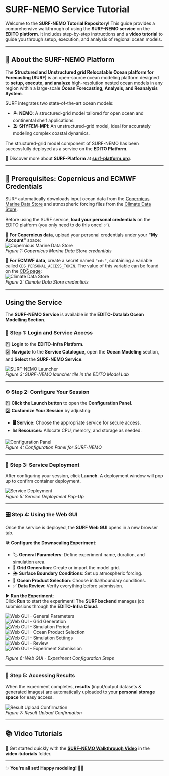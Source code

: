 # **SURF-NEMO Service Tutorial**

Welcome to the **SURF-NEMO Tutorial Repository**! This guide provides a comprehensive walkthrough of using the **SURF-NEMO service** on the **EDITO platform**. It includes step-by-step instructions and a **video tutorial** to guide you through setup, execution, and analysis of regional ocean models.

---

## 🌊 **About the SURF-NEMO Platform**  

The **Structured and Unstructured grid Relocatable Ocean platform for Forecasting (SURF)** is an open-source ocean modeling platform designed to **setup, execute, and analyze** high-resolution nested ocean models in any region within a large-scale **Ocean Forecasting, Analysis, and Reanalysis System**.

SURF integrates two state-of-the-art ocean models:
- 🏝️ **NEMO**: A structured-grid model tailored for open ocean and continental shelf applications.
- 🏖️ **SHYFEM-MPI**: An unstructured-grid model, ideal for accurately modeling complex coastal dynamics.

The structured-grid model component of SURF-NEMO has been successfully deployed as a service on the **EDITO Platform**.

🔗 Discover more about **SURF-Platform** at **[surf-platform.org](http://www.surf-platform.org/)**.

---

## 🔑 **Prerequisites: Copernicus and ECMWF Credentials**
SURF automatically downloads input ocean data from the [Copernicus Marine Data Store](https://data.marine.copernicus.eu/) and atmospheric forcing files from the [Climate Data Store](https://cds.climate.copernicus.eu/).

Before using the SURF service, **load your personal credentials** on the EDITO platform (you only need to do this once! ✅).

📌 **For Copernicus data**, upload your personal credentials under your **"My Account"** space:  
![Copernicus Marine Data Store](./images/copernicus.png)  
*Figure 1: Copernicus Marine Data Store credentials*

📌 **For ECMWF data**, create a secret named `"cds"`, containing a variable called `CDS_PERSONAL_ACCESS_TOKEN`. The value of this variable can be found on the [CDS page](https://cds.climate.copernicus.eu/how-to-api):  
![Climate Data Store](./images/cds.png)  
*Figure 2: Climate Data Store credentials*

---

##  **Using the Service**  

The **SURF-NEMO Service** is available in the **EDITO-Datalab Ocean Modelling Section**.

### 🏁 **Step 1: Login and Service Access**  

1️⃣ **Login** to the **EDITO-Infra Platform**.  
2️⃣ **Navigate** to the **Service Catalogue**, open the **Ocean Modeling** section, and **Select** the **SURF-NEMO Service**.

![SURF-NEMO Launcher](./images/step1_service_catalogue.png)  
*Figure 3: SURF-NEMO launcher tile in the EDITO Model Lab*

---

### ⚙️ **Step 2: Configure Your Session**    

1️⃣ **Click the Launch button** to open the **Configuration Panel**.  
2️⃣ **Customize Your Session** by adjusting:
   - **🖥️ Service:** Choose the appropriate service for secure access.
   - **📊 Resources:** Allocate CPU, memory, and storage as needed.

![Configuration Panel](./images/step2_configuration_panel.png)  
*Figure 4: Configuration Panel for SURF-NEMO*

---

### 🚀 **Step 3: Service Deployment**  
After configuring your session, click **Launch**. A deployment window will pop up to confirm container deployment.

![Service Deployment](./images/step3_pop-up_window.png)  
*Figure 5: Service Deployment Pop-Up*

---

### 🎛️ **Step 4: Using the Web GUI**  

Once the service is deployed, the **SURF Web GUI** opens in a new browser tab.  

🛠️ **Configure the Downscaling Experiment**:  
- 🏷️ **General Parameters**: Define experiment name, duration, and simulation area.  
- 📏 **Grid Generation**: Create or import the model grid.  
- 🌦️ **Surface Boundary Conditions**: Set up atmospheric forcing.  
- 🌊 **Ocean Product Selection**: Choose initial/boundary conditions.  
- ✅ **Data Review**: Verify everything before submission.  

▶️ **Run the Experiment**:  
Click **Run** to start the experiment! The **SURF backend** manages job submissions through the **EDITO-Infra Cloud**.

![Web GUI - General Parameters](./images/step4_1_GUI.png)  
![Web GUI - Grid Generation](./images/step4_2_GUI.png)  
![Web GUI - Simulation Period](./images/step4_3_GUI.png)  
![Web GUI - Ocean Product Selection](./images/step4_4_GUI.png)  
![Web GUI - Simulation Settings](./images/step4_5_GUI.png)  
![Web GUI - Review](./images/step4_6_GUI.png)  
![Web GUI - Experiment Submission](./images/step4_7_GUI.png)  

*Figure 6: Web GUI - Experiment Configuration Steps*

---

### 📂 **Step 5: Accessing Results**  

When the experiment completes, **results** (input/output datasets & generated images) are automatically uploaded to your **personal storage space** for easy access.  

![Result Upload Confirmation](./images/step5_result.png)  
*Figure 7: Result Upload Confirmation*

---

## 📚 **Video Tutorials**  

🎥 Get started quickly with the [**SURF-NEMO Walkthrough Video**]((./video-tutorials/demo.mp4)) in the **video-tutorials** folder.

---

✨ **You're all set! Happy modeling! 🌊🚀**  
